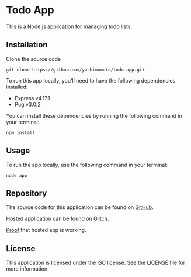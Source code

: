 # Todo App

This is a Node.js application for managing todo lists.

## Installation
Clone the source code
```
git clone https://github.com/yoshimumoto/todo-app.git
```

To run this app locally, you'll need to have the following dependencies installed:

- Express v4.17.1
- Pug v3.0.2

You can install these dependencies by running the following command in your terminal:

``npm install``

## Usage

To run the app locally, use the following command in your terminal:

``node app``


## Repository

The source code for this application can be found on [GitHub](https://github.com/yoshimumoto/todo-app).

Hosted application can be found on [Glitch](https://palm-snapdragon-steed.glitch.me/).

[Proof](https://imgur.com/a/z9mYbYW) that hosted app is working.

## License

This application is licensed under the ISC license. See the LICENSE file for more information.
